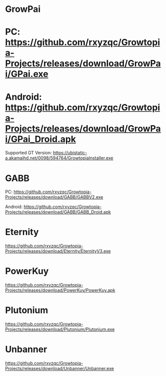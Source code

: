 # GrowPai
# PC: https://github.com/rxyzqc/Growtopia-Projects/releases/download/GrowPai/GPai.exe

# Android: https://github.com/rxyzqc/Growtopia-Projects/releases/download/GrowPai/GPai_Droid.apk

Supported GT Version: https://ubistatic-a.akamaihd.net/0098/594764/GrowtopiaInstaller.exe

# GABB
PC: https://github.com/rxyzqc/Growtopia-Projects/releases/download/GABB/GABBV2.exe

Android: https://github.com/rxyzqc/Growtopia-Projects/releases/download/GABB/GABB_Droid.apk

# Eternity
https://github.com/rxyzqc/Growtopia-Projects/releases/download/Eternity/EternityV3.exe

# PowerKuy
https://github.com/rxyzqc/Growtopia-Projects/releases/download/PowerKuy/PowerKuy.apk

# Plutonium
https://github.com/rxyzqc/Growtopia-Projects/releases/download/Plutonium/Plutonium.exe

# Unbanner
https://github.com/rxyzqc/Growtopia-Projects/releases/download/Unbanner/Unbanner.exe
